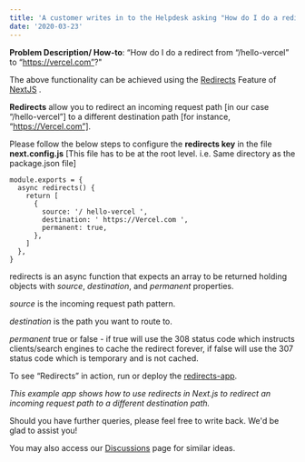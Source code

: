 ```yaml
---
title: 'A customer writes in to the Helpdesk asking "How do I do a redirect from /hello-vercel to https://vercel.com?" In a couple of paragraphs, how do you respond?'
date: '2020-03-23'
---
```



**Problem Description/ How-to**: “How do I do a redirect from “/hello-vercel” to “https://vercel.com”?"

The above functionality can be achieved using the [Redirects](https://nextjs.org/docs/api-reference/next.config.js/redirects/ "Redirects") Feature of [NextJS](https://vercel.com/ "NextJS") . 

**Redirects** allow you to redirect an incoming request path [in our case “/hello-vercel”] to a different destination path [for instance,  “https://Vercel.com”].

Please follow the below steps to configure the **redirects key** in the file **next.config.js** [This file has to be at the root level. i.e. Same directory as the package.json file]
```
module.exports = {
  async redirects() {
    return [
      {
        source: '/ hello-vercel ',
        destination: ' https://Vercel.com ',
        permanent: true,
      },
    ]
  },
}
```

redirects is an async function that expects an array to be returned holding objects with _source_, _destination_, and _permanent_ properties.

_source_ is the incoming request path pattern.

_destination_ is the path you want to route to.

_permanent_ true or false - if true will use the 308 status code which instructs clients/search engines to cache the redirect forever, if false will use the 307 status code which is temporary and is not cached.

To see “Redirects” in action, run or deploy the [redirects-app](https://github.com/vercel/next.js/tree/canary/examples/redirects/ "redirects-app").

_This example app shows how to use redirects in Next.js to redirect an incoming request path to a different destination path._

Should you have further queries, please feel free to write back. We'd be glad to assist you!

You may also access our [Discussions](https://github.com/vercel/next.js/discussions/ "Discussions") page for similar ideas.